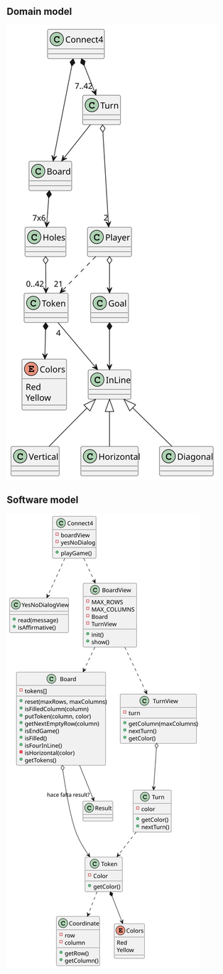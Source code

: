## Domain model
![DomainModel](/out/UML/domainModel/domainModel.svg)

## Software model
![SoftwareModel](/out/UML/softwareModel/softwareModel.svg)